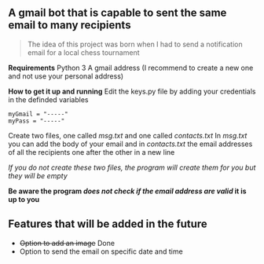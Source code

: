 ## A gmail bot that is capable to sent the same email to many recipients

> The idea of this project was born when I had to send a notification email for a local chess tournament


**Requirements**
Python 3 
A gmail address (I recommend to create a new one and not use your personal address)


**How to get it up and running**
Edit the keys.py file by adding your credentials in the definded variables
```
myGmail = "-----"
myPass = "-----"
```
Create two files, one called *msg.txt* and one called *contacts.txt*
In *msg.txt* you can add the body of your email and in *contacts.txt* the email addresses of all the recipients one after the other in a new line

*If you do not create these two files, the program will create them for you but they will be empty*

**Be aware the program _does not check if the email address are valid_ it is up to you**


## Features that will be added in the future 
- ~~Option to add an image~~ Done 
- Option to send the email on specific date and time
